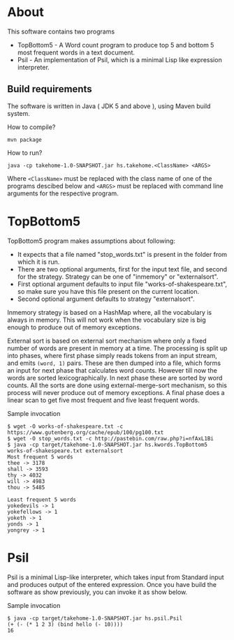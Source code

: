 # About

This software contains two programs

 * TopBottom5 - A Word count program to produce top 5 and bottom 5 most frequent words in a text document.
 * Psil - An implementation of Psil, which is a minimal Lisp like expression interpreter.


## Build requirements

The software is written in Java ( JDK 5 and above ), using Maven build system.

How to compile?

    mvn package

How to run?

    java -cp takehome-1.0-SNAPSHOT.jar hs.takehome.<ClassName> <ARGS>

Where `<ClassName>` must be replaced with the class name of one of the programs descibed below and `<ARGS>` must be replaced with command line arguments for the respective program.


# TopBottom5

TopBottom5 program makes assumptions about following:

   * It expects that a file named "stop_words.txt" is present in the folder from which it is run.
   * There are two optional arguments, first for the input text file, and second for the strategy. Strategy can be one of "inmemory" or "externalsort".
   * First optional argument defaults to input file "works-of-shakespeare.txt", so make sure you have this file present on the current location.
   * Second optional argument defaults to strategy "externalsort".

Inmemory strategy is based on a HashMap where, all the vocabulary is always in memory. This will not work when the vocabulary size is big enough to produce out of memory exceptions.

External sort is based on external sort mechanism where only a fixed number of words are present in memory at a time. The processing is split up into phases, where first phase simply reads tokens from an input stream, and emits `(word, 1)` pairs. These are then dumped into a file, which forms an input for next phase that calculates word counts. However till now the words are sorted lexicographically. In next phase these are sorted by word counts. All the sorts are done using external-merge-sort mechanism, so this process will never produce out of memory exceptions. A final phase does a linear scan to get five most frequent and five least frequent words.


Sample invocation

    $ wget -O works-of-shakespeare.txt -c https://www.gutenberg.org/cache/epub/100/pg100.txt
    $ wget -O stop_words.txt -c http://pastebin.com/raw.php?i=nfAxL1Bi
    $ java -cp target/takehome-1.0-SNAPSHOT.jar hs.kwords.TopBottom5 works-of-shakespeare.txt externalsort
    Most frequent 5 words
    thee -> 3178
    shall -> 3593
    thy -> 4032
    will -> 4983
    thou -> 5485
    
    Least frequent 5 words
    yokedevils -> 1
    yokefellows -> 1
    yoketh -> 1
    yonds -> 1
    yongrey -> 1


# Psil


Psil is a minimal Lisp-like interpreter, which takes input from Standard input and produces output of the entered expression. Once you have build the software as show previously, you can invoke it as show below.


Sample invocation

    $ java -cp target/takehome-1.0-SNAPSHOT.jar hs.psil.Psil 
    (+ (- (* 1 2 3) (bind hello (- 10))))
    16


